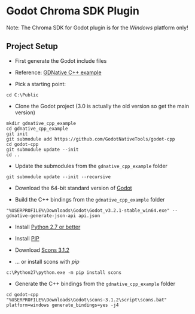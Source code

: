 # Godot Chroma SDK Plugin

Note: The Chroma SDK for Godot plugin is for the *Windows* platform only!

## Project Setup

* First generate the Godot include files

* Reference: [GDNative C++ example](https://docs.godotengine.org/en/latest/tutorials/plugins/gdnative/gdnative-cpp-example.html)

* Pick a starting point:

```
cd C:\Public
```

* Clone the Godot project (3.0 is actually the old version so get the main version)

```
mkdir gdnative_cpp_example
cd gdnative_cpp_example
git init
git submodule add https://github.com/GodotNativeTools/godot-cpp
cd godot-cpp
git submodule update --init
cd ..
```

* Update the submodules from the `gdnative_cpp_example` folder

```
git submodule update --init --recursive
```

* Download the 64-bit standard version of [Godot](https://godotengine.org/download/windows)

* Build the C++ bindings from the `gdnative_cpp_example` folder

```
"%USERPROFILE%\Downloads\Godot\Godot_v3.2.1-stable_win64.exe" --gdnative-generate-json-api api.json
```

* Install [Python 2.7 or better](https://www.python.org/)

* Install [PIP](https://pip.pypa.io/en/stable/installing/)

* Download [Scons 3.1.2](https://scons.org/tag/releases.html)

* ... or install scons with *pip*

```
c:\Python27\python.exe -m pip install scons
```

* Generate the C++ bindings from the `gdnative_cpp_example` folder

```
cd godot-cpp
"%USERPROFILE%\Downloads\Godot\scons-3.1.2\script\scons.bat" platform=windows generate_bindings=yes -j4
```
